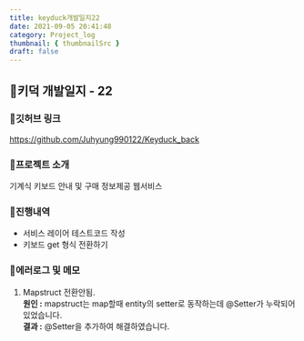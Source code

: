 ```yaml
---
title: keyduck개발일지22
date: 2021-09-05 20:41:48
category: Project_log
thumbnail: { thumbnailSrc }
draft: false
---
```


## 🌟키덕 개발일지 - 22

### 🎯깃허브 링크 
https://github.com/Juhyung990122/Keyduck_back

### 🎯프로젝트 소개
기계식 키보드 안내 및 구매 정보제공 웹서비스 

### 🎯진행내역
- 서비스 레이어 테스트코드 작성
- 키보드 get 형식 전환하기

### 🎯에러로그 및 메모
1. Mapstruct 전환안됨.<br>
    **원인 :** mapstruct는 map할때 entity의 setter로 동작하는데 @Setter가 누락되어있었습니다.
    <br>
    **결과 :** @Setter을 추가하여 해결하였습니다.